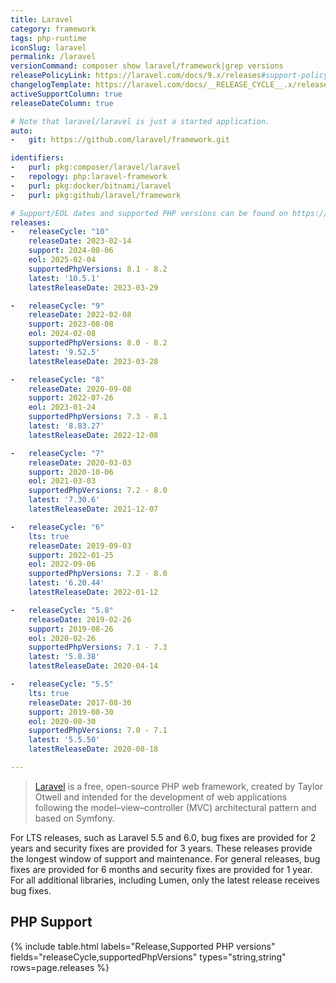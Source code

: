 ```yaml
---
title: Laravel
category: framework
tags: php-runtime
iconSlug: laravel
permalink: /laravel
versionCommand: composer show laravel/framework|grep versions
releasePolicyLink: https://laravel.com/docs/9.x/releases#support-policy
changelogTemplate: https://laravel.com/docs/__RELEASE_CYCLE__.x/releases
activeSupportColumn: true
releaseDateColumn: true

# Note that laravel/laravel is just a started application.
auto:
-   git: https://github.com/laravel/framework.git

identifiers:
-   purl: pkg:composer/laravel/laravel
-   repology: php:laravel-framework
-   purl: pkg:docker/bitnami/laravel
-   purl: pkg:github/laravel/framework

# Support/EOL dates and supported PHP versions can be found on https://laravel.com/docs/9.x/releases#support-policy
releases:
-   releaseCycle: "10"
    releaseDate: 2023-02-14
    support: 2024-08-06
    eol: 2025-02-04
    supportedPhpVersions: 8.1 - 8.2
    latest: '10.5.1'
    latestReleaseDate: 2023-03-29

-   releaseCycle: "9"
    releaseDate: 2022-02-08
    support: 2023-08-08
    eol: 2024-02-08
    supportedPhpVersions: 8.0 - 8.2
    latest: '9.52.5'
    latestReleaseDate: 2023-03-28

-   releaseCycle: "8"
    releaseDate: 2020-09-08
    support: 2022-07-26
    eol: 2023-01-24
    supportedPhpVersions: 7.3 - 8.1
    latest: '8.83.27'
    latestReleaseDate: 2022-12-08

-   releaseCycle: "7"
    releaseDate: 2020-03-03
    support: 2020-10-06
    eol: 2021-03-03
    supportedPhpVersions: 7.2 - 8.0
    latest: '7.30.6'
    latestReleaseDate: 2021-12-07

-   releaseCycle: "6"
    lts: true
    releaseDate: 2019-09-03
    support: 2022-01-25
    eol: 2022-09-06
    supportedPhpVersions: 7.2 - 8.0
    latest: '6.20.44'
    latestReleaseDate: 2022-01-12

-   releaseCycle: "5.8"
    releaseDate: 2019-02-26
    support: 2019-08-26
    eol: 2020-02-26
    supportedPhpVersions: 7.1 - 7.3
    latest: '5.8.38'
    latestReleaseDate: 2020-04-14

-   releaseCycle: "5.5"
    lts: true
    releaseDate: 2017-08-30
    support: 2019-08-30
    eol: 2020-08-30
    supportedPhpVersions: 7.0 - 7.1
    latest: '5.5.50'
    latestReleaseDate: 2020-08-18

---
```


> [Laravel](https://laravel.com/) is a free, open-source PHP web framework, created by Taylor Otwell
> and intended for the development of web applications following the model–view–controller (MVC)
> architectural pattern and based on Symfony.

For LTS releases, such as Laravel 5.5 and 6.0, bug fixes are provided for 2 years and security fixes
are provided for 3 years. These releases provide the longest window of support and maintenance. For
general releases, bug fixes are provided for 6 months and security fixes are provided for 1 year.
For all additional libraries, including Lumen, only the latest release receives bug fixes.

## PHP Support

{% include table.html
labels="Release,Supported PHP versions"
fields="releaseCycle,supportedPhpVersions"
types="string,string"
rows=page.releases %}
